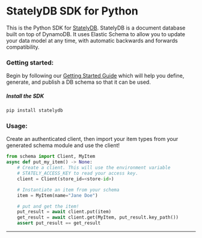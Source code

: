 # StatelyDB SDK for Python

This is the Python SDK for [StatelyDB](https://stately.cloud). StatelyDB is a document database built on top of DynamoDB. It uses Elastic Schema to allow you to update your data model at any time, with automatic backwards and forwards compatibility.

### Getting started:

Begin by following our [Getting Started Guide] which will help you define, generate, and publish a DB schema so that it can be used.

##### Install the SDK

```sh
pip install statelydb
```


### Usage:

Create an authenticated client, then import your item types from your generated schema module and use the client!

```python
from schema import Client, MyItem
async def put_my_item() -> None:
    # Create a client. This will use the environment variable
    # STATELY_ACCESS_KEY to read your access key.
    client = Client(store_id=<store-id>)

    # Instantiate an item from your schema
    item = MyItem(name="Jane Doe")

    # put and get the item!
    put_result = await client.put(item)
    get_result = await client.get(MyItem, put_result.key_path())
    assert put_result == get_result
```

---

[Getting Started Guide]: https://docs.stately.cloud/guides/getting-started/
[Defining Schema]: https://docs.stately.cloud/guides/schema/